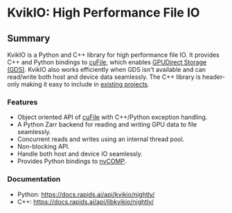 # KvikIO: High Performance File IO

## Summary

KvikIO is a Python and C++ library for high performance file IO. It provides C++ and Python
bindings to [cuFile](https://docs.nvidia.com/gpudirect-storage/api-reference-guide/index.html),
which enables [GPUDirect Storage (GDS)](https://developer.nvidia.com/blog/gpudirect-storage/).
KvikIO also works efficiently when GDS isn't available and can read/write both host and device data seamlessly.
The C++ library is header-only making it easy to include in [existing projects](https://github.com/rapidsai/kvikio/blob/HEAD/cpp/examples/downstream/).


### Features

* Object oriented API of [cuFile](https://docs.nvidia.com/gpudirect-storage/api-reference-guide/index.html) with C++/Python exception handling.
* A Python Zarr backend for reading and writing GPU data to file seamlessly.
* Concurrent reads and writes using an internal thread pool.
* Non-blocking API.
* Handle both host and device IO seamlessly.
* Provides Python bindings to [nvCOMP](https://github.com/NVIDIA/nvcomp).

### Documentation
 * Python: <https://docs.rapids.ai/api/kvikio/nightly/>
 * C++: <https://docs.rapids.ai/api/libkvikio/nightly/>
